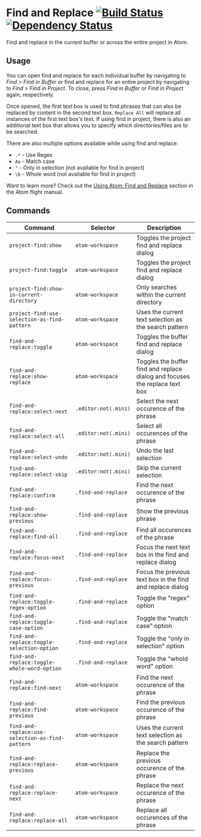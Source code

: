 # Find and Replace [![Build Status](https://travis-ci.org/atom/find-and-replace.svg?branch=master)](https://travis-ci.org/atom/find-and-replace) [![Dependency Status](https://david-dm.org/atom/find-and-replace.svg)](https://david-dm.org/atom/find-and-replace/)

Find and replace in the current buffer or across the entire project in Atom.

## Usage
You can open find and replace for each individual buffer by navigating to _Find > Find in Buffer_ or find and replace for an entire project by navigating to _Find > Find in Project_.  To close, press _Find in Buffer_ or _Find in Project_ again, respectively.

Once opened, the first text box is used to find phrases that can also be replaced by content in the second text box.  `Replace All` will replace all instances of the first text box's text.  If using find in project, there is also an additional text box that allows you to specify which directories/files are to be searched.

There are also multiple options available while using find and replace:
* `.*` - Use Regex
* `Aa` - Match case
* `"` - Only in selection (not available for find in project)
* `\b` - Whole word (not available for find in project)

Want to learn more?  Check out the [Using Atom: Find and Replace](https://atom.io/docs/latest/using-atom-find-and-replace) section in the Atom flight manual.

## Commands
|Command|Selector|Description|
|--------|-------|-----------|
`project-find:show`|`atom-workspace`|Toggles the project find and replace dialog
`project-find:toggle`|`atom-workspace`|Toggles the project find and replace dialog
`project-find:show-in-current-directory`|`atom-workspace`|Only searches within the current directory
`project-find:use-selection-as-find-pattern`|`atom-workspace`|Uses the current text selection as the search pattern
`find-and-replace:toggle`|`atom-workspace`|Toggles the buffer find and replace dialog
`find-and-replace:show-replace`|`atom-workspace`|Toggles the buffer find and replace dialog and focuses the replace text box
`find-and-replace:select-next`|`.editor:not(.mini)`|Select the next occurence of the phrase
`find-and-replace:select-all`|`.editor:not(.mini)`|Select all occurences of the phrase
`find-and-replace:select-undo`|`.editor:not(.mini)`|Undo the last selection
`find-and-replace:select-skip`|`.editor:not(.mini)`|Skip the current selection
`find-and-replace:confirm`|`.find-and-replace`|Find the next occurence of the phrase
`find-and-replace:show-previous`|`.find-and-replace`|Show the previous phrase
`find-and-replace:find-all`|`.find-and-replace`|Find all occurences of the phrase
`find-and-replace:focus-next`|`.find-and-replace`|Focus the next text box in the find and replace dialog
`find-and-replace:focus-previous`|`.find-and-replace`|Focus the previous text box in the find and replace dialog
`find-and-replace:toggle-regex-option`|`.find-and-replace`|Toggle the "regex" option
`find-and-replace:toggle-case-option`|`.find-and-replace`|Toggle the "match case" option
`find-and-replace:toggle-selection-option`|`.find-and-replace`|Toggle the "only in selection" option
`find-and-replace:toggle-whole-word-option`|`.find-and-replace`|Toggle the "whold word" option
`find-and-replace:find-next`|`atom-workspace`|Find the next occurence of the phrase
`find-and-replace:find-previous`|`atom-workspace`|Find the previous occurence of the phrase
`find-and-replace:use-selection-as-find-pattern`|`atom-workspace`|Uses the current text selection as the search pattern
`find-and-replace:replace-previous`|`atom-workspace`|Replace the previous occurence of the phrase
`find-and-replace:replace-next`|`atom-workspace`|Replace the next occurence of the phrase
`find-and-replace:replace-all`|`atom-workspace`|Replace all occurences of the phrase
